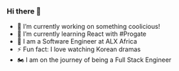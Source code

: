 ### Hi there 👋

<!--
**Codenney/codenney** is a ✨ _special_ ✨ repository because its `README.md` (this file) appears on your GitHub profile.

Here are some ideas to get you started:

- 🔭 I’m currently working on ...
- 🌱 I’m currently learning ...
- 👯 I’m looking to collaborate on ...
- 🤔 I’m looking for help with ...
- 💬 Ask me about ...
- 📫 How to reach me: ...
- 😄 Pronouns: ...
- ⚡ Fun fact: ...
-->

- 🔭 I’m currently working on something coolicious!
- 🌱 I’m currently learning React with #Progate
- 👀 I am a Software Engineer at ALX Africa
- ⚡ Fun fact: I love watching Korean dramas
- 🏍 I am on the journey of being a Full Stack Engineer
